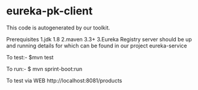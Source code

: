 # eureka-pk-client
This code is autogenerated by our toolkit.

Prerequisites
1.jdk 1.8
2.maven 3.3+
3.Eureka Registry server should be up and running details for which can be found in our project eureka-service

To test:-
$mvn test

To run:-
$ mvn sprint-boot:run

To test via WEB
http://localhost:8081/products


